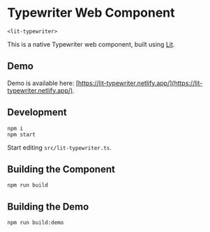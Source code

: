 # Typewriter Web Component

`<lit-typewriter>`

This is a native Typewriter web component, built using [Lit](https://lit.dev/).

## Demo

Demo is available here: [https://lit-typewriter.netlify.app/](https://lit-typewriter.netlify.app/).

## Development

```
npm i
npm start
```

Start editing `src/lit-typewriter.ts`.

## Building the Component

```
npm run build
```

## Building the Demo

```
npm run build:demo
```
